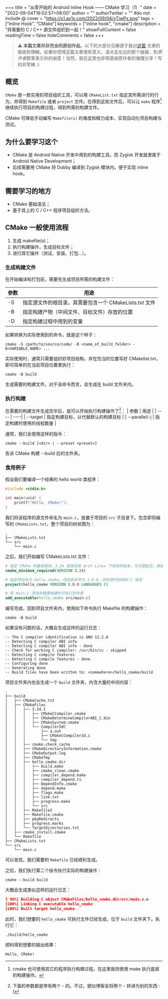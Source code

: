 +++
title = "从零开始的 Android Inline Hook —— CMake 学习（1）"
date = "2022-09-04T16:02:57+08:00"
author = ""
authorTwitter = "" #do not include @
cover = "https://s1.ax1x.com/2022/09/04/vTiwPx.png"
tags = ["Inline Hook", "CMake"]
keywords = ["inline hook", "cmake"]
description = "将需要的 C / C++ 源文件组织到一起！"
showFullContent = false
readingTime = false
hideComments = false
+++

> ⚠ **本篇文章并非完全的原创作品**。以下的大部分见解源于我对[这篇](https://zhuanlan.zhihu.com/p/367808125) 文章的吸收和理解。如果你觉得这篇文章很有意义，请点击左边的那个链接，到*原作者*那里表示你的谢意！当然，我在这里也非常感谢原作者的慷慨分享！写的非常棒 :)


## 概览
``CMake`` 是一款实用的项目组织工具，可以用 ``CMakeList.txt`` 指定其所需进行的行为，并得到 ``Makefile`` 或者 ``project`` 文件。在得到这些文件后，可以让 ``make`` 程序[^1]继续执行项目的构建过程，得到所需的构建文件。

CMake 可降低手动编写 ``Makefile(s)`` 的难度和精力成本，实现自动化项目构建与测试。

## 为什么要学习这个
- CMake 是 Android Native 开发中用到的构建工具。而 Zygisk 开发就隶属于 Android Native Development；
- 后续需要用 CMake 将 Dobby 编译到 Zygisk 模块内，便于实现 inline hook。

## 需要学习的地方
- CMake 基础语法；
- 基于其上的 C / C++ 程序项目组织方法。

## CMake 一般使用流程
1. 生成 makefile(s)；
2. 执行构建操作，生成目标文件；
3. 进行其它操作（测试、安装、打包...）。

### 生成构建文件
在开始编译和打包前，需要先生成项目所需的构建文件：

| 参数 | 用途                                                   |
| ---- | ------------------------------------------------------ |
| -S   | 指定源文件的根目录。其需要包含一个 CMakeLists.txt 文件 |
| -B   | 指定构建产物（中间文件、目标文件）存放的位置           |
| -D   | 指定构建过程中用到的变量                               |

如果转换为实际使用到的命令，就是这个样子：
```shell
cmake -S /path/to/source/code/ -B <name_of_build_folder> -D<VARIABLE_NAME> ...
```
实际使用时，通常只需要组织好项目结构，并在恰当的位置写好 CMakelist.txt，即可简单的在当前项目位置里执行：
```shell
cmake -B build
```
生成需要的构建文件。对于该命令而言，会生成在 build 文件夹内。

### 执行构建
在需要的构建文件生成完毕后，就可以开始执行构建操作了[^2]：
| 参数 | 用途 |
| ---- | ----|
| --target | 指定构建目标，以代替默认的构建目标 |
| --parallel/-j | 指定构建时使用的线程数量 |

通常，我们会使用这样的指令：
```shell
cmake --build [<dir> | --preset <preset>]
```

告诉 CMake 构建 --build 后的文件夹。

### 食用例子
假设我们要编译一个经典的 hello world 类程序：
```c
#include <stdio.h>

int main(void) {
    printf("Hello, CMake!");
}
```

我们将该程序的源文件命名为 ``main.c``，放置于项目的 ``src`` 子目录下。包含即将编写的 ``CMakeLists.txt``，整个项目的树状图为：
```
.
├── CMakeLists.txt
└── src
    └── main.c
```

之后，我们开始编写 CMakeLists.txt 文件：
```cmake
# 指定 CMake 的最低版本。3.24 是我目前 Arch Linux 下安装的版本，为方便起见，直接指定了该版本
cmake_minimum_required(VERSION 3.24)

# 指定项目名为 hello_cmake，项目版本号为 1.0.0，项目源代码用到 C 语言
project(hello_cmake VERSION 1.0.0 LANGUAGES C)

# 将 main.c 添加到需要构建的可执行文件里
add_executable(hello_cmake src/main.c)
```

编写完成，回到项目文件夹内，使用如下命令执行 Makefile 的构建操作：
```shell
cmake -B build
```

如果没有问题的话，大概会生成这样的运行日志：
```log
-- The C compiler identification is GNU 12.2.0
-- Detecting C compiler ABI info
-- Detecting C compiler ABI info - done
-- Check for working C compiler: /usr/bin/cc - skipped
-- Detecting C compile features
-- Detecting C compile features - done
-- Configuring done
-- Generating done
-- Build files have been written to: <somewhere>/hello_cmake/build
```

项目文件夹内也会生成一个 ``build`` 文件夹，内含大量的中间内容：
```
.
├── build
│   ├── CMakeCache.txt
│   ├── CMakeFiles
│   │   ├── 3.24.1
│   │   │   ├── CMakeCCompiler.cmake
│   │   │   ├── CMakeDetermineCompilerABI_C.bin
│   │   │   ├── CMakeSystem.cmake
│   │   │   └── CompilerIdC
│   │   │       ├── a.out
│   │   │       ├── CMakeCCompilerId.c
│   │   │       └── tmp
│   │   ├── cmake.check_cache
│   │   ├── CMakeDirectoryInformation.cmake
│   │   ├── CMakeOutput.log
│   │   ├── CMakeTmp
│   │   ├── hello_cmake.dir
│   │   │   ├── build.make
│   │   │   ├── cmake_clean.cmake
│   │   │   ├── compiler_depend.make
│   │   │   ├── compiler_depend.ts
│   │   │   ├── DependInfo.cmake
│   │   │   ├── depend.make
│   │   │   ├── flags.make
│   │   │   ├── link.txt
│   │   │   ├── progress.make
│   │   │   └── src
│   │   ├── Makefile2
│   │   ├── Makefile.cmake
│   │   ├── pkgRedirects
│   │   ├── progress.marks
│   │   └── TargetDirectories.txt
│   ├── cmake_install.cmake
│   └── Makefile
├── CMakeLists.txt
└── src
    └── main.c
```

可以发现，我们需要的 ``Makefile`` 已经顺利生成。

之后，我们执行第二个指令执行实际的构建操作：
```shell
cmake --build build
```

大概会生成类似这样的运行日志：
```cmake
[ 50%] Building C object CMakeFiles/hello_cmake.dir/src/main.c.o
[100%] Linking C executable hello_cmake
[100%] Built target hello_cmake
```
此时，我们想要的 ``hello_cmake`` 可执行文件已经生成，位于 ``build`` 文件夹下。执行它：

```shell
./build/hello_cmake
```

顺利得到想要的输出结果：
```
Hello, CMake!
```

[^1]: cmake 也可使用其它的程序执行构建过程。在这里我则使用 make 执行底层的构建操作。
[^2]: 下面的参数都是带有两个 - 的。不过，貌似博客会将两个 - 转译为别的东西 :(